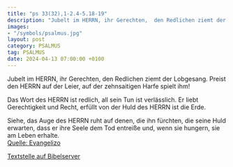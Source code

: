 ```yaml
---
title: "ps 33(32),1-2.4-5.18-19"
description: "Jubelt im HERRN, ihr Gerechten,  den Redlichen ziemt der Lobgesang. Preist den HERRN auf der Leier,  auf der zehnsaitigen Harfe spielt ihm!  Das Wort des HERRN ist redlich,  all sein Tun ist verlässlich. Er liebt Gerechtigkeit und Recht,  erfüllt von der Huld des HERRN ist di...."
images:
- "/symbols/psalmus.jpg"
layout: post
category: PSALMUS
tag: PSALMUS
date: 2024-04-13 07:00:00 +0100
---
```

Jubelt im HERRN, ihr Gerechten, 
den Redlichen ziemt der Lobgesang.
Preist den HERRN auf der Leier, 
auf der zehnsaitigen Harfe spielt ihm!

Das Wort des HERRN ist redlich, 
all sein Tun ist verlässlich.
Er liebt Gerechtigkeit und Recht, 
erfüllt von der Huld des HERRN ist die Erde.<!--more-->

Siehe, das Auge des HERRN ruht auf denen, die ihn fürchten, 
die seine Huld erwarten,
dass er ihre Seele dem Tod entreiße 
und, wenn sie hungern, sie am Leben erhalte.<br>
[Quelle: Evangelizo](https://evangeliumtagfuertag.org/DE/gospel)

[Textstelle auf Bibelserver](https://www.bibleserver.com/EU/ps33(32),1-2.4-5.18-19)
